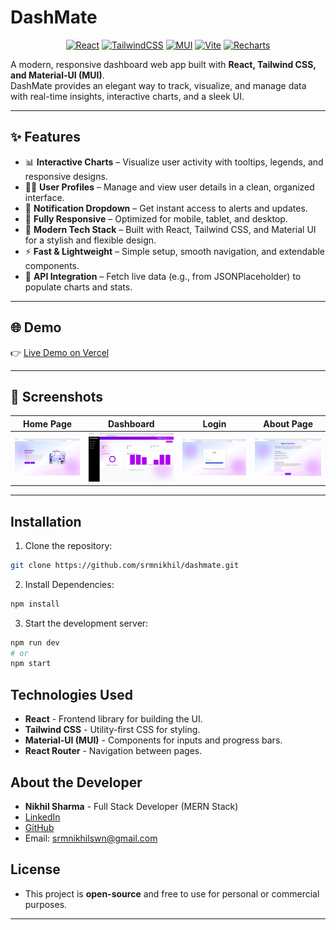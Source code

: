 # DashMate  

<p align="center">
  <a href="https://react.dev/"><img src="https://img.shields.io/badge/React-20232A?logo=react&logoColor=61DAFB" alt="React"/></a>
  <a href="https://tailwindcss.com/"><img src="https://img.shields.io/badge/Tailwind_CSS-38B2AC?logo=tailwind-css&logoColor=white" alt="TailwindCSS"/></a>
  <a href="https://mui.com/"><img src="https://img.shields.io/badge/MUI-007FFF?logo=mui&logoColor=white" alt="MUI"/></a>
  <a href="https://vitejs.dev/"><img src="https://img.shields.io/badge/Vite-646CFF?logo=vite&logoColor=white" alt="Vite"/></a>
  <a href="https://recharts.org/"><img src="https://img.shields.io/badge/Recharts-FF6F61?logo=chart-line&logoColor=white" alt="Recharts"/></a>
</p>

A modern, responsive dashboard web app built with **React, Tailwind CSS, and Material-UI (MUI)**.  
DashMate provides an elegant way to track, visualize, and manage data with real-time insights, interactive charts, and a sleek UI.  

---

## ✨ Features  

- 📊 **Interactive Charts** – Visualize user activity with tooltips, legends, and responsive designs.  
- 🧑‍🎨 **User Profiles** – Manage and view user details in a clean, organized interface.  
- 🔔 **Notification Dropdown** – Get instant access to alerts and updates.  
- 📱 **Fully Responsive** – Optimized for mobile, tablet, and desktop.  
- 🎨 **Modern Tech Stack** – Built with React, Tailwind CSS, and Material UI for a stylish and flexible design.  
- ⚡ **Fast & Lightweight** – Simple setup, smooth navigation, and extendable components.  
- 🔄 **API Integration** – Fetch live data (e.g., from JSONPlaceholder) to populate charts and stats.  

---

## 🌐 Demo  

👉 [Live Demo on Vercel](https://dash-mate.vercel.app)  

---

## 📸 Screenshots  

| Home Page | Dashboard | Login | About Page |
|-----------|-----------|---------|------------|
| ![Home](src/assets/screenshots/home.png) | ![Dashboard](src/assets/screenshots/dashboard.png) | ![Login](src/assets/screenshots/login.png) | ![About](src/assets/screenshots/about.png) |

---

## Installation

1. Clone the repository:

```bash
git clone https://github.com/srmnikhil/dashmate.git
```

2. Install Dependencies:
```bash
npm install
```

3. Start the development server:
```bash
npm run dev
# or
npm start
```


## Technologies Used
- **React** - Frontend library for building the UI.
- **Tailwind CSS** - Utility-first CSS for styling.
- **Material-UI (MUI)** - Components for inputs and progress bars.
- **React Router** - Navigation between pages.

## About the Developer
- **Nikhil Sharma** - Full Stack Developer (MERN Stack)
- [LinkedIn](https://linkedin.com/in/srmnikhil)
- [GitHub](https://github.com/srmnikhil)
- Email: srmnikhilswn@gmail.com

## License
- This project is **open-source** and free to use for personal or commercial purposes.

---
